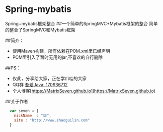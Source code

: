 # Spring-mybatis
Spring+mybatis框架整合
##一个简单的SpringMVC+Mybatis框架的整合
简单的整合了SpringMVC和Mybatis框架

##简介：
* 使用Maven构建，所有依赖在POM.xml里已经声明
* POM里引入了暂时无用的jar,不喜欢的自行删除

##PS：

 * 仅此，分享给大家，正在学爪哇的大家
 * QQ群 [吾爱Java: 170936712](http://jq.qq.com/?_wv=1027&k=28XUDSI)
 * 个人博客[https://MatrixSeven.github.io](https://MatrixSeven.github.io)  

##关于作者

```javascript
  var seven = {
    nickName  : "柒",
    site : "http://www.zhaoguilin.com"
  }
```
